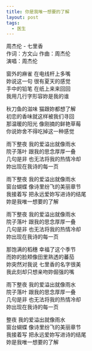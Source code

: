 ```yaml
---
title: 你是我唯一想要的了解
layout: post
tags:
  - 医生
---
```



周杰伦 - 七里香<br />
作词：方文山 作曲：周杰伦<br />
演唱：周杰伦<br />

窗外的麻雀 在电线杆上多嘴<br />
妳说这一句 很有夏天的感觉<br />
手中的铅笔 在纸上来来回回<br />
我用几行字形容妳是我的谁<br />

秋刀鱼的滋味 猫跟妳都想了解<br />
初恋的香味就这样被我们寻回<br />
那温暖的阳光 像刚摘的鲜艳草莓<br />
你说妳舍不得吃掉这一种感觉<br />

雨下整夜 我的爱溢出就像雨水<br />
院子落叶 跟我的思念厚厚一叠<br />
几句是非 也无法将我的热情冷却<br />
妳出现在我诗的每一页<br />

雨下整夜 我的爱溢出就像雨水<br />
窗台蝴蝶 像诗里纷飞的美丽章节<br />
我接着写 把永远爱妳写进诗的结尾<br />
妳是我唯一想要的了解<br />

雨下整夜 我的爱溢出就像雨水<br />
院子落叶 跟我的思念厚厚一叠<br />
几句是非 也无法将我的热情冷却<br />
妳出现在我诗的每一页<br />

那饱满的稻穗 幸福了这个季节<br />
而妳的脸颊像田里熟透的蕃茄<br />
妳突然对我说 七里香的名字很美<br />
我此刻却只想亲吻妳倔强的嘴<br />

雨下整夜 我的爱溢出就像雨水<br />
院子落叶 跟我的思念厚厚一叠<br />
几句是非 也无法将我的热情冷却<br />
妳出现在我诗的每一页<br />

整夜 我的爱溢出就像雨水<br />
窗台蝴蝶 像诗里纷飞的美丽章节<br />
我接着写 把永远爱妳写进诗的结尾<br />
妳是我唯一想要的了解
